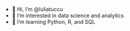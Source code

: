 - 👋 Hi, I’m @luliatuccu
- 👀 I’m interested in data science and analytics
- 🌱 I’m learning Python, R, and SQL

<!---
luliatuccu/luliatuccu is a ✨ special ✨ repository because its `README.md` (this file) appears on your GitHub profile.
You can click the Preview link to take a look at your changes.
--->

